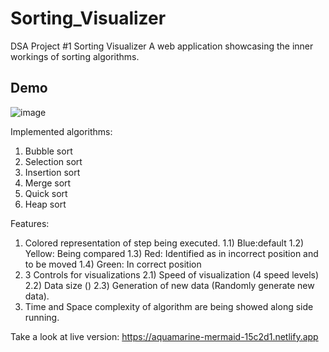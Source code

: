 # Sorting_Visualizer
DSA Project #1
Sorting Visualizer
A web application showcasing the inner workings of sorting algorithms.

## Demo

![image](https://user-images.githubusercontent.com/90372090/180800485-40c31078-337c-4e34-9cd9-3fce24349298.png)

Implemented algorithms:
1) Bubble sort
2) Selection sort
3) Insertion sort
4) Merge sort
5) Quick sort
6) Heap sort

Features:
1) Colored representation of step being executed.
  1.1) Blue:default
  1.2) Yellow: Being compared
  1.3) Red: Identified as in incorrect position and to be moved
  1.4) Green: In correct position
2) 3 Controls for visualizations
  2.1) Speed of visualization (4 speed levels)
  2.2) Data size ()
  2.3) Generation of new data (Randomly generate new data).
4) Time and Space complexity of algorithm are being showed along side running.


Take a look at live version: https://aquamarine-mermaid-15c2d1.netlify.app
